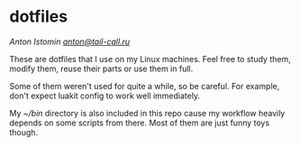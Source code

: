 # dotfiles

*Anton Istomin <anton@tail-call.ru>*

These are dotfiles that I use on my Linux machines. Feel free to study
them, modify them, reuse their parts or use them in full.

Some of them weren't used for quite a while, so be careful. For
example, don't expect luakit config to work well immediately.

My *~/bin* directory is also included in this repo cause my workflow
heavily depends on some scripts from there. Most of them are just
funny toys though.
